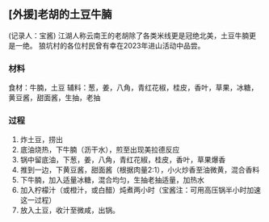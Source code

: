 ## [外援]老胡的土豆牛腩

(记录人：宝酱)
江湖人称云南王的老胡除了各类米线更是冠绝北美，土豆牛腩更是一绝。
狼坑村的各位村民曾有幸在2023年进山活动中品尝。

### 材料
食材：牛腩，土豆
辅料：葱，姜，八角，青红花椒，桂皮，香叶，草果，冰糖，黄豆酱，甜面酱，生抽，老抽

### 过程
1. 炸土豆，捞出
2. 底油烧热，下牛腩（沥干水），煎至出现美拉德反应
3. 锅中留底油，下葱，姜，八角，青红花椒，桂皮，香叶，草果爆香
4. 推到一边，下黄豆酱，甜面酱（根据肉量2:1），小火炒香至油微黄，混合香料
5. 下牛腩，加入适量冰糖，混合均匀，生抽老抽适量，加热水
6. 加入柠檬汁（或橙汁，或白醋）炖煮两小时（宝酱注：可用高压锅半小时加速这一过程）
7. 放入土豆，收汁至微咸，出锅。
